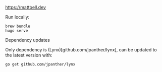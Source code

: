<https://mattbell.dev>

Run locally:
```
brew bundle
hugo serve
```

Dependency updates

Only dependency is (Lynx)[github.com/jpanther/lynx], can be updated to the latest version with:
```
go get github.com/jpanther/lynx
```